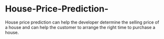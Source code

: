 # House-Price-Prediction-
House price prediction can help the developer determine the selling price of a house and can help the customer to arrange the right time to purchase a house.
